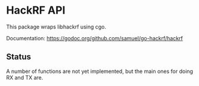 HackRF API
==========

This package wraps libhackrf using cgo.

Documentation: https://godoc.org/github.com/samuel/go-hackrf/hackrf

Status
------

A number of functions are not yet implemented, but the main ones for doing
RX and TX are.
